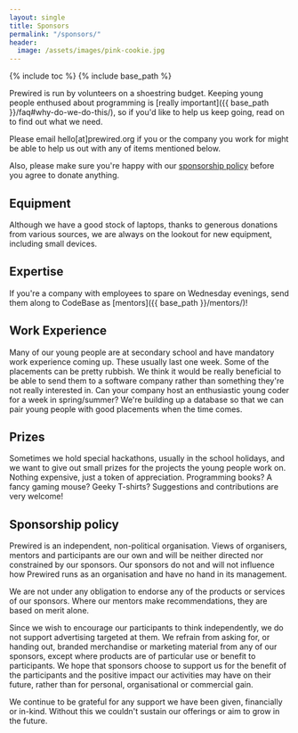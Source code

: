 ```yaml
---
layout: single
title: Sponsors
permalink: "/sponsors/"
header:
  image: /assets/images/pink-cookie.jpg
---
```

{% include toc %}
{% include base_path %}

Prewired is run by volunteers on a shoestring budget. Keeping young people enthused about programming is [really important]({{ base_path }}/faq#why-do-we-do-this/), so if you'd like to help us keep going, read on to find out what we need.

Please email hello[at]prewired.org if you or the company you work for might be able to help us out with any of items mentioned below.

Also, please make sure you're happy with our [sponsorship policy](#sponsorship-policy) before you agree to donate anything.

## Equipment

Although we have a good stock of laptops, thanks to generous donations from various sources, we are always on the lookout for new equipment, including small devices.

<!-- ## Catering

Every session we provide juice and light snacks for our attendees to keep them going and let them have a break. Currently volunteers take turns at buying these.

For certain special events and hackathons we'd like to provide light lunch daily.

* £60 per month can cover our snacks overhead.
* £150 can provide light lunch and snacks for 20 kids for one day of a special event. -->

## Expertise

If you're a company with employees to spare on Wednesday evenings, send them along to CodeBase as [mentors]({{ base_path }}/mentors/)!

<!-- ## Transport

Annually we take part in [Young Rewired State](http://www.festivalofco.de), which culminates in a gathering of hundreds of young people at one location in the UK. Depending on where, a coach can cost between £400 and £1000 for the whole group, and we don't want any kids to miss out because they can cover their share. -->

## Work Experience

Many of our young people are at secondary school and have mandatory work experience coming up. These usually last one week. Some of the placements can be pretty rubbish. We think it would be really beneficial to be able to send them to a software company rather than something they're not really interested in. Can your company host an enthusiastic young coder for a week in spring/summer? We're building up a database so that we can pair young people with good placements when the time comes.

## Prizes

Sometimes we hold special hackathons, usually in the school holidays, and we want to give out small prizes for the projects the young people work on. Nothing expensive, just a token of appreciation. Programming books? A fancy gaming mouse? Geeky T-shirts? Suggestions and contributions are very welcome!

## Sponsorship policy

Prewired is an independent, non-political organisation. Views of organisers, mentors and participants are our own and will be neither directed nor constrained by our sponsors. Our sponsors do not and will not influence how Prewired runs as an organisation and have no hand in its management.

We are not under any obligation to endorse any of the products or services of our sponsors. Where our mentors make recommendations, they are based on merit alone.

Since we wish to encourage our participants to think independently, we do not support advertising targeted at them. We refrain from asking for, or handing out, branded merchandise or marketing material from any of our sponsors, except where products are of particular use or benefit to participants. We hope that sponsors choose to support us for the benefit of the participants and the positive impact our activities may have on their future, rather than for personal, organisational or commercial gain.

We continue to be grateful for any support we have been given, financially or in-kind. Without this we couldn't sustain our offerings or aim to grow in the future.